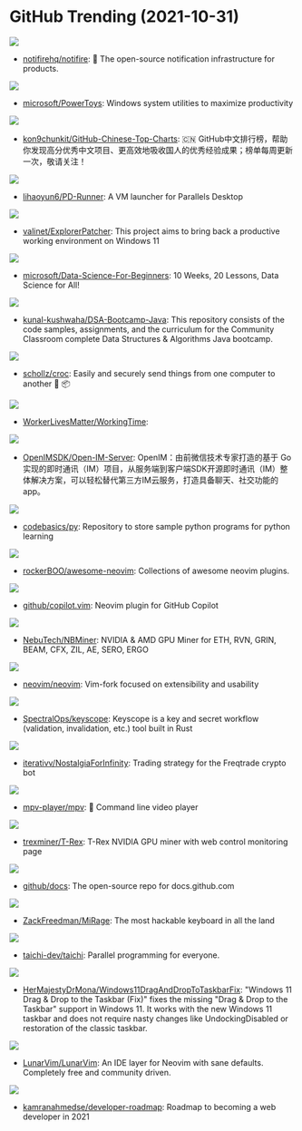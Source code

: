 # GitHub Trending (2021-10-31)

![](https://img.shields.io/badge/TypeScript-New%20243-green?style=flat-square&logo=appveyor)
- [notifirehq/notifire](https://github.com/notifirehq/notifire): 🚀 The open-source notification infrastructure for products.

![](https://img.shields.io/badge/C%23-New%20206-green?style=flat-square&logo=appveyor)
- [microsoft/PowerToys](https://github.com/microsoft/PowerToys): Windows system utilities to maximize productivity

![](https://img.shields.io/badge/Java-New%20111-green?style=flat-square&logo=appveyor)
- [kon9chunkit/GitHub-Chinese-Top-Charts](https://github.com/kon9chunkit/GitHub-Chinese-Top-Charts): 🇨🇳 GitHub中文排行榜，帮助你发现高分优秀中文项目、更高效地吸收国人的优秀经验成果；榜单每周更新一次，敬请关注！

![](https://img.shields.io/badge/Swift-New%2074-green?style=flat-square&logo=appveyor)
- [lihaoyun6/PD-Runner](https://github.com/lihaoyun6/PD-Runner): A VM launcher for Parallels Desktop

![](https://img.shields.io/badge/C-New%2029-green?style=flat-square&logo=appveyor)
- [valinet/ExplorerPatcher](https://github.com/valinet/ExplorerPatcher): This project aims to bring back a productive working environment on Windows 11

![](https://img.shields.io/badge/Jupyter%20Notebook-New%20139-green?style=flat-square&logo=appveyor)
- [microsoft/Data-Science-For-Beginners](https://github.com/microsoft/Data-Science-For-Beginners): 10 Weeks, 20 Lessons, Data Science for All!

![](https://img.shields.io/badge/Java-New%2017-green?style=flat-square&logo=appveyor)
- [kunal-kushwaha/DSA-Bootcamp-Java](https://github.com/kunal-kushwaha/DSA-Bootcamp-Java): This repository consists of the code samples, assignments, and the curriculum for the Community Classroom complete Data Structures & Algorithms Java bootcamp.

![](https://img.shields.io/badge/Go-New%20391-green?style=flat-square&logo=appveyor)
- [schollz/croc](https://github.com/schollz/croc): Easily and securely send things from one computer to another 🐊 📦

![](https://img.shields.io/badge/none-New%20111-green?style=flat-square&logo=appveyor)
- [WorkerLivesMatter/WorkingTime](https://github.com/WorkerLivesMatter/WorkingTime): 

![](https://img.shields.io/badge/Go-New%2041-green?style=flat-square&logo=appveyor)
- [OpenIMSDK/Open-IM-Server](https://github.com/OpenIMSDK/Open-IM-Server): OpenIM：由前微信技术专家打造的基于 Go 实现的即时通讯（IM）项目，从服务端到客户端SDK开源即时通讯（IM）整体解决方案，可以轻松替代第三方IM云服务，打造具备聊天、社交功能的app。

![](https://img.shields.io/badge/Jupyter%20Notebook-New%2010-green?style=flat-square&logo=appveyor)
- [codebasics/py](https://github.com/codebasics/py): Repository to store sample python programs for python learning

![](https://img.shields.io/badge/none-New%2038-green?style=flat-square&logo=appveyor)
- [rockerBOO/awesome-neovim](https://github.com/rockerBOO/awesome-neovim): Collections of awesome neovim plugins.

![](https://img.shields.io/badge/Vim%20script-New%20102-green?style=flat-square&logo=appveyor)
- [github/copilot.vim](https://github.com/github/copilot.vim): Neovim plugin for GitHub Copilot

![](https://img.shields.io/badge/none-New%2011-green?style=flat-square&logo=appveyor)
- [NebuTech/NBMiner](https://github.com/NebuTech/NBMiner): NVIDIA & AMD GPU Miner for ETH, RVN, GRIN, BEAM, CFX, ZIL, AE, SERO, ERGO

![](https://img.shields.io/badge/Vim%20script-New%2038-green?style=flat-square&logo=appveyor)
- [neovim/neovim](https://github.com/neovim/neovim): Vim-fork focused on extensibility and usability

![](https://img.shields.io/badge/Rust-New%206-green?style=flat-square&logo=appveyor)
- [SpectralOps/keyscope](https://github.com/SpectralOps/keyscope): Keyscope is a key and secret workflow (validation, invalidation, etc.) tool built in Rust

![](https://img.shields.io/badge/Python-New%209-green?style=flat-square&logo=appveyor)
- [iterativv/NostalgiaForInfinity](https://github.com/iterativv/NostalgiaForInfinity): Trading strategy for the Freqtrade crypto bot

![](https://img.shields.io/badge/C-New%2010-green?style=flat-square&logo=appveyor)
- [mpv-player/mpv](https://github.com/mpv-player/mpv): 🎥 Command line video player

![](https://img.shields.io/badge/none-New%2010-green?style=flat-square&logo=appveyor)
- [trexminer/T-Rex](https://github.com/trexminer/T-Rex): T-Rex NVIDIA GPU miner with web control monitoring page

![](https://img.shields.io/badge/JavaScript-New%2013-green?style=flat-square&logo=appveyor)
- [github/docs](https://github.com/github/docs): The open-source repo for docs.github.com

![](https://img.shields.io/badge/Python-New%2015-green?style=flat-square&logo=appveyor)
- [ZackFreedman/MiRage](https://github.com/ZackFreedman/MiRage): The most hackable keyboard in all the land

![](https://img.shields.io/badge/C%2B%2B-New%2071-green?style=flat-square&logo=appveyor)
- [taichi-dev/taichi](https://github.com/taichi-dev/taichi): Parallel programming for everyone.

![](https://img.shields.io/badge/C%2B%2B-New%2013-green?style=flat-square&logo=appveyor)
- [HerMajestyDrMona/Windows11DragAndDropToTaskbarFix](https://github.com/HerMajestyDrMona/Windows11DragAndDropToTaskbarFix): "Windows 11 Drag & Drop to the Taskbar (Fix)" fixes the missing "Drag & Drop to the Taskbar" support in Windows 11. It works with the new Windows 11 taskbar and does not require nasty changes like UndockingDisabled or restoration of the classic taskbar.

![](https://img.shields.io/badge/Lua-New%2026-green?style=flat-square&logo=appveyor)
- [LunarVim/LunarVim](https://github.com/LunarVim/LunarVim): An IDE layer for Neovim with sane defaults. Completely free and community driven.

![](https://img.shields.io/badge/none-New%2071-green?style=flat-square&logo=appveyor)
- [kamranahmedse/developer-roadmap](https://github.com/kamranahmedse/developer-roadmap): Roadmap to becoming a web developer in 2021

